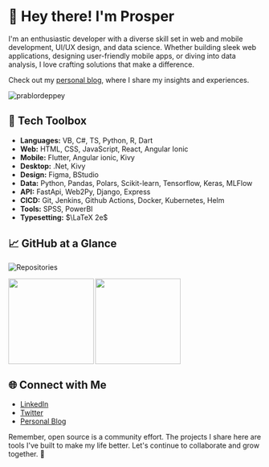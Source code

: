 # 🌟 Hey there! I'm Prosper

I'm an enthusiastic developer with a diverse skill set in web and mobile development, UI/UX design, and data science. Whether building sleek web applications, designing user-friendly mobile apps, or diving into data analysis, I love crafting solutions that make a difference. 

Check out my [personal blog](https://prablordeppey.github.io), where I share my insights and experiences.

<p align="left"> <img src="https://komarev.com/ghpvc/?username=prablordeppey&label=Profile%20views&color=0e75b6&style=flat" alt="prablordeppey" /> </p>

## 🔧 Tech Toolbox

- **Languages:** VB, C#, TS, Python, R, Dart
- **Web:** HTML, CSS, JavaScript, React, Angular Ionic
- **Mobile:** Flutter, Angular ionic, Kivy
- **Desktop:** .Net, Kivy
- **Design:** Figma, BStudio
- **Data:** Python, Pandas, Polars, Scikit-learn, Tensorflow, Keras, MLFlow
- **API:** FastApi, Web2Py, Django, Express
- **CICD:** Git, Jenkins, Github Actions, Docker, Kubernetes, Helm
- **Tools:** SPSS, PowerBI
- **Typesetting:** $\LaTeX 2e$

## 📈 GitHub at a Glance

<!-- ![Contributions](https://img.shields.io/badge/dynamic/json?color=green&label=Contributions&query=contributions&url=https://api.github.com/users/prablordeppey) -->
<!-- ![Commits](https://img.shields.io/badge/dynamic/json?color=blue&label=Commits&query=commits&url=https://api.github.com/users/prablordeppey) -->
![Repositories](https://img.shields.io/badge/dynamic/json?color=red&label=Repositories&query=public_repos&url=https://api.github.com/users/prablordeppey)
<!-- ![Stars](https://img.shields.io/badge/dynamic/json?color=yellow&label=Stars&query=starred&url=https://api.github.com/users/prablordeppey) -->
<!-- ![Forks](https://img.shields.io/badge/dynamic/json?color=orange&label=Forks&query=forks&url=https://api.github.com/users/prablordeppey) -->


<div>
    <img height="170" align="left" src="https://github-readme-streak-stats.herokuapp.com/?user=prablordeppey&theme=radical" />
    <img height="170" src="https://github-readme-stats.vercel.app/api?username=prablordeppey&count_private=true&include_all_commits=true" />
</div>

## 🌐 Connect with Me

- [LinkedIn](https://www.linkedin.com/in/prosper-ablordeppey-67665aa5/)
- [Twitter](https://twitter.com/prablordeppey)
- [Personal Blog](https://prablordeppey.github.io)

Remember, open source is a community effort. The projects I share here are tools I've built to make my life better. Let's continue to collaborate and grow together. 💜
